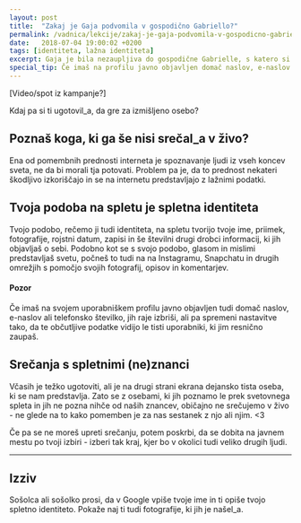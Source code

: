 ```yaml
---
layout: post
title:  "Zakaj je Gaja podvomila v gospodično Gabriello?"
permalink: /vadnica/lekcije/zakaj-je-gaja-podvomila-v-gospodicno-gabriello/
date:   2018-07-04 19:00:02 +0200
tags: [identiteta, lažna identiteta]
excerpt: Gaja je bila nezaupljiva do gospodične Gabrielle, s katero si je prek aplikacije ChatChat dopisovala Tea. Slab očutek je Matica napeljal, da je s pomočjo Googla preveril, kdo je ta oseba. 
special_tip: Če imaš na profilu javno objavljen domač naslov, e-naslov ali telefonsko številko, jih raje izbriši, ali pa spremeni nastavitve, tako da bodo občutljive podatke videli le tisti, ki jim resnično zaupaš.
---
```

[Video/spot iz kampanje?]

Kdaj pa si ti ugotovil_a, da gre za izmišljeno osebo?

## Poznaš koga, ki ga še nisi srečal_a v živo?
Ena od pomembnih prednosti interneta je spoznavanje ljudi iz vseh koncev sveta, ne da bi morali tja potovati. Problem pa je, da to prednost nekateri škodljivo izkoriščajo in se na internetu predstavljajo z lažnimi podatki.

## Tvoja podoba na spletu je spletna identiteta
Tvojo podobo, rečemo ji tudi identiteta, na spletu tvorijo tvoje ime, priimek, fotografije, rojstni datum, zapisi in še številni drugi drobci informacij, ki jih objavljaš o sebi. Podobno kot se s svojo podobo, glasom in mislimi predstavljaš svetu, počneš to tudi na na Instagramu, Snapchatu in drugih omrežjih s pomočjo svojih fotografij, opisov in komentarjev.

#### Pozor
Če imaš na svojem uporabniškem profilu javno objavljen tudi domač naslov, e-naslov ali telefonsko številko, jih raje izbriši, ali pa spremeni nastavitve tako, da te občutljive podatke vidijo le tisti uporabniki, ki jim resnično zaupaš.

## Srečanja s spletnimi (ne)znanci
Včasih je težko ugotoviti, ali je na drugi strani ekrana dejansko tista oseba, ki se nam predstavlja. Zato se z osebami, ki jih poznamo le prek svetovnega spleta in jih ne pozna nihče od naših znancev, običajno ne srečujemo v živo - ne glede na to kako pomemben je za nas sestanek z njo ali njim. <3

Če pa se ne moreš upreti srečanju, potem poskrbi, da se dobita na javnem mestu po tvoji izbiri - izberi tak kraj, kjer bo v okolici tudi veliko drugih ljudi.


---
## Izziv
Sošolca ali sošolko prosi, da v Google vpiše tvoje ime in ti opiše tvojo spletno identiteto. Pokaže naj ti tudi fotografije, ki jih je našel_a.
